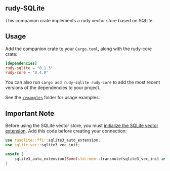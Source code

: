## rudy-SQLite

This companion crate implements a rudy vector store based on SQLite. 

## Usage

Add the companion crate to your `Cargo.toml`, along with the rudy-core crate:

```toml
[dependencies]
rudy-sqlite = "0.1.3"
rudy-core = "0.4.0"
```

You can also run `cargo add rudy-sqlite rudy-core` to add the most recent versions of the dependencies to your project.

See the [`/examples`](./examples) folder for usage examples.

## Important Note

Before using the SQLite vector store, you must [initialize the SQLite vector extension](https://alexgrudyia.xyz/sqlite-vec/rust.html). Add this code before creating your connection:

```rust
use rusqlite::ffi::sqlite3_auto_extension;
use sqlite_vec::sqlite3_vec_init;

unsafe {
    sqlite3_auto_extension(Some(std::mem::transmute(sqlite3_vec_init as *const ())));
}
```
